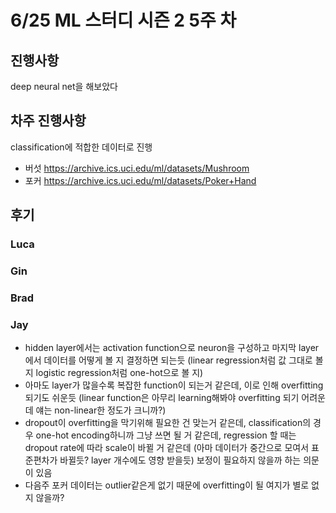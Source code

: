 # 6/25 ML 스터디 시즌 2 5주 차

## 진행사항
deep neural net을 해보았다

## 차주 진행사항
classification에 적합한 데이터로 진행
* 버섯 https://archive.ics.uci.edu/ml/datasets/Mushroom
* 포커 https://archive.ics.uci.edu/ml/datasets/Poker+Hand

## 후기

### Luca

### Gin

### Brad

### Jay
* hidden layer에서는 activation function으로 neuron을 구성하고 마지막 layer에서
데이터를 어떻게 볼 지 결정하면 되는듯
(linear regression처럼 값 그대로 볼지 logistic regression처럼 one-hot으로 볼 지)
* 아마도 layer가 많을수록 복잡한 function이 되는거 같은데, 이로 인해 overfitting되기도 쉬운듯
(linear function은 아무리 learning해봐야 overfitting 되기 어려운데 얘는 non-linear한 정도가 크니까?)
* dropout이 overfitting을 막기위해 필요한 건 맞는거 같은데, classification의 경우
one-hot encoding하니까 그냥 쓰면 될 거 같은데, regression 할 때는 dropout rate에 따라
scale이 바뀔 거 같은데 (아마 데이터가 중간으로 모여서 표준편차가 바뀔듯? layer 개수에도 영향 받을듯)
보정이 필요하지 않을까 하는 의문이 있음
* 다음주 포커 데이터는 outlier같은게 없기 때문에 overfitting이 될 여지가 별로 없지 않을까?


